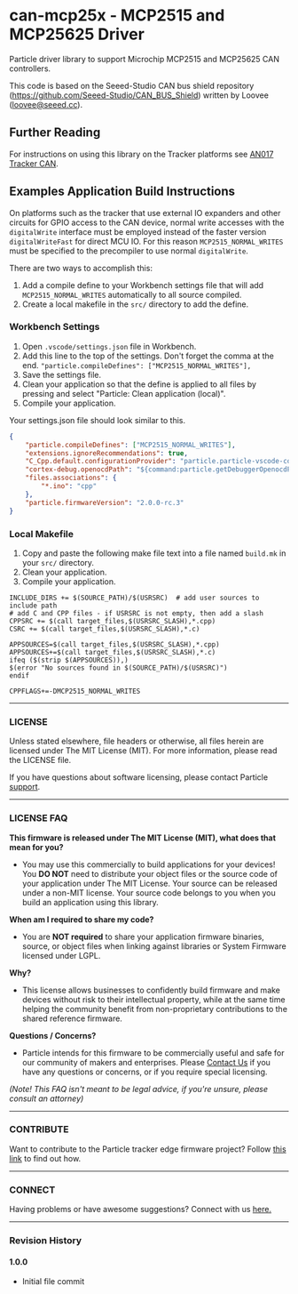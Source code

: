 # can-mcp25x - MCP2515 and MCP25625 Driver
Particle driver library to support Microchip MCP2515 and MCP25625 CAN controllers.

This code is based on the Seeed-Studio CAN bus shield repository (https://github.com/Seeed-Studio/CAN_BUS_Shield) written by Loovee (loovee@seeed.cc).

## Further Reading
For instructions on using this library on the Tracker platforms see [AN017 Tracker CAN](https://github.com/particle-iot/app-notes/tree/master/AN017-Tracker-CAN).

## Examples Application Build Instructions
On platforms such as the tracker that use external IO expanders and other circuits for GPIO access to the CAN device, normal write accesses with the `digitalWrite` interface must be employed instead of the faster version `digitalWriteFast` for direct MCU IO.  For this reason `MCP2515_NORMAL_WRITES` must be specified to the precompiler to use normal `digitalWrite`.

There are two ways to accomplish this:
1. Add a compile define to your Workbench settings file that will add `MCP2515_NORMAL_WRITES` automatically to all source compiled.
2. Create a local makefile in the `src/` directory to add the define.

### Workbench Settings
1. Open `.vscode/settings.json` file in Workbench.
2. Add this line to the top of the settings.  Don't forget the comma at the end. `"particle.compileDefines": ["MCP2515_NORMAL_WRITES"],`
3. Save the settings file.
4. Clean your application so that the define is applied to all files by pressing <CTRL-SHIFT-P> and select "Particle: Clean application (local)".
5. Compile your application.

Your settings.json file should look similar to this.
```json
{
    "particle.compileDefines": ["MCP2515_NORMAL_WRITES"],
    "extensions.ignoreRecommendations": true,
    "C_Cpp.default.configurationProvider": "particle.particle-vscode-core",
    "cortex-debug.openocdPath": "${command:particle.getDebuggerOpenocdPath}",
    "files.associations": {
        "*.ino": "cpp"
    },
    "particle.firmwareVersion": "2.0.0-rc.3"
}
```

### Local Makefile
1. Copy and paste the following make file text into a file named `build.mk` in your `src/` directory.
2. Clean your application.
3. Compile your application.

```make
INCLUDE_DIRS += $(SOURCE_PATH)/$(USRSRC)  # add user sources to include path
# add C and CPP files - if USRSRC is not empty, then add a slash
CPPSRC += $(call target_files,$(USRSRC_SLASH),*.cpp)
CSRC += $(call target_files,$(USRSRC_SLASH),*.c)

APPSOURCES=$(call target_files,$(USRSRC_SLASH),*.cpp)
APPSOURCES+=$(call target_files,$(USRSRC_SLASH),*.c)
ifeq ($(strip $(APPSOURCES)),)
$(error "No sources found in $(SOURCE_PATH)/$(USRSRC)")
endif

CPPFLAGS+=-DMCP2515_NORMAL_WRITES
```

---

### LICENSE

Unless stated elsewhere, file headers or otherwise, all files herein are licensed under The MIT License (MIT). For more information, please read the LICENSE file.

If you have questions about software licensing, please contact Particle [support](https://support.particle.io/).

---
### LICENSE FAQ

**This firmware is released under The MIT License (MIT), what does that mean for you?**

 * You may use this commercially to build applications for your devices!  You **DO NOT** need to distribute your object files or the source code of your application under The MIT License.  Your source can be released under a non-MIT license.  Your source code belongs to you when you build an application using this library.

**When am I required to share my code?**

 * You are **NOT required** to share your application firmware binaries, source, or object files when linking against libraries or System Firmware licensed under LGPL.

**Why?**

 * This license allows businesses to confidently build firmware and make devices without risk to their intellectual property, while at the same time helping the community benefit from non-proprietary contributions to the shared reference firmware.

**Questions / Concerns?**

 * Particle intends for this firmware to be commercially useful and safe for our community of makers and enterprises.  Please [Contact Us](https://support.particle.io/) if you have any questions or concerns, or if you require special licensing.

_(Note!  This FAQ isn't meant to be legal advice, if you're unsure, please consult an attorney)_

---

### CONTRIBUTE

Want to contribute to the Particle tracker edge firmware project? Follow [this link](CONTRIBUTING.md) to find out how.

---

### CONNECT

Having problems or have awesome suggestions? Connect with us [here.](https://community.particle.io/)

---

### Revision History

#### 1.0.0
* Initial file commit
